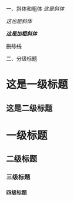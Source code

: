 一、斜体和粗体
*这是斜体*

_这也是斜体_

***这是加粗斜体***

~~删除线~~

二、分级标题

这是一级标题
=============================

这是二级标题
-----------------------------

# 一级标题

## 二级标题

### 三级标题

#### 四级标题

